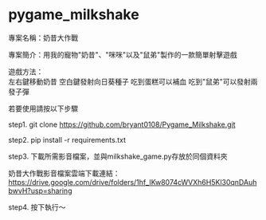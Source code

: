 # pygame_milkshake

專案名稱：奶昔大作戰

專案簡介：用我的寵物"奶昔"、"咪咪"以及"鼠弟"製作的一款簡單射擊遊戲

遊戲方法：   
左右鍵移動奶昔
空白鍵發射向日葵種子
吃到蛋糕可以補血
吃到"鼠弟"可以發射兩發子彈

若要使用請按以下步驟

step1. git clone https://github.com/bryant0108/Pygame_Milkshake.git

step2. pip install -r requirements.txt

step3. 下載所需影音檔案，並與milkshake_game.py存放於同個資料夾

奶昔大作戰影音檔案雲端下載連結：https://drive.google.com/drive/folders/1hf_IKw8074cWVXh6H5Kl30qnDAuhbwvH?usp=sharing

step4. 按下執行～
